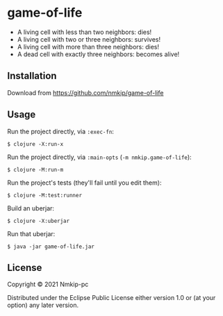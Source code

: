 # game-of-life

- A living cell with less than two neighbors: dies!
- A living cell with two or three neighbors: survives!
- A living cell with more than three neighbors: dies!
- A dead cell with exactly three neighbors: becomes alive!

## Installation

Download from https://github.com/nmkip/game-of-life

## Usage

Run the project directly, via `:exec-fn`:

    $ clojure -X:run-x

Run the project directly, via `:main-opts` (`-m nmkip.game-of-life`):

    $ clojure -M:run-m

Run the project's tests (they'll fail until you edit them):

    $ clojure -M:test:runner

Build an uberjar:

    $ clojure -X:uberjar

Run that uberjar:

    $ java -jar game-of-life.jar

## License

Copyright © 2021 Nmkip-pc

Distributed under the Eclipse Public License either version 1.0 or (at
your option) any later version.
